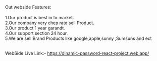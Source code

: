  Out webside Features:</br></br>
 1.Our product is best in to market.</br>
 2.Our company very chep rate sell Product.</br>
 3.Our product 1 year garandt.</br>
 4.Our support section 24 hour.</br>
 5.We are sell Brand Products like google,apple,sonny ,Sumsuns and ect</br></br>

 WebSide Live Link:- https://dinamic-password-react-project.web.app/